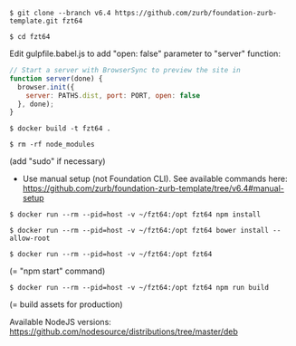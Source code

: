 ```shell
$ git clone --branch v6.4 https://github.com/zurb/foundation-zurb-template.git fzt64
```

```shell
$ cd fzt64
```

Edit gulpfile.babel.js to add "open: false" parameter to "server" function:
```js
// Start a server with BrowserSync to preview the site in
function server(done) {
  browser.init({
    server: PATHS.dist, port: PORT, open: false
  }, done);
}
```

```shell
$ docker build -t fzt64 .
```

```shell
$ rm -rf node_modules
```
(add "sudo" if necessary)

* Use manual setup (not Foundation CLI). See available commands here: https://github.com/zurb/foundation-zurb-template/tree/v6.4#manual-setup

```shell
$ docker run --rm --pid=host -v ~/fzt64:/opt fzt64 npm install
```

```shell
$ docker run --rm --pid=host -v ~/fzt64:/opt fzt64 bower install --allow-root
```

```shell
$ docker run --rm --pid=host -v ~/fzt64:/opt fzt64
```
(= "npm start" command)

```shell
$ docker run --rm --pid=host -v ~/fzt64:/opt fzt64 npm run build
```
(= build assets for production)

Available NodeJS versions: https://github.com/nodesource/distributions/tree/master/deb
